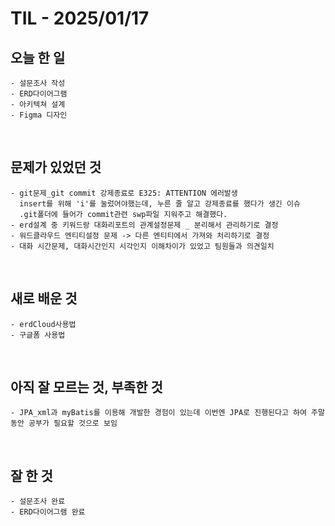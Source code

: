 # TIL - 2025/01/17


## 오늘 한 일
    - 설문조사 작성
    - ERD다이어그램
    - 아키텍쳐 설계
    - Figma 디자인
<br>

## 문제가 있었던 것
    - git문제_git commit 강제종료로 E325: ATTENTION 에러발생
      insert를 위해 'i'를 눌렀어야했는데, 누른 줄 알고 강제종료를 했다가 생긴 이슈
      .git폴더에 들어가 commit관련 swp파일 지워주고 해결했다.
    - erd설계 중 키워드랑 대화리포트의 관계설정문제 _ 분리해서 관리하기로 결정
    - 워드클라우드 엔티티설정 문제 -> 다른 엔티티에서 가져와 처리하기로 결정
    - 대화 시간문제, 대화시간인지 시각인지 이해차이가 있었고 팀원들과 의견일치
<br>

## 새로 배운 것
    - erdCloud사용법
    - 구글폼 사용법
<br>

## 아직 잘 모르는 것, 부족한 것
    - JPA_xml과 myBatis를 이용해 개발한 경험이 있는데 이번엔 JPA로 진행된다고 하여 주말동안 공부가 필요할 것으로 보임
<br>

## 잘 한 것
    - 설문조사 완료
    - ERD다이어그램 완료
